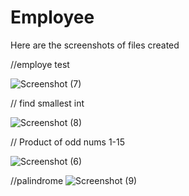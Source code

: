 # Employee

Here are the screenshots of files created










//employe test

![Screenshot (7)](https://user-images.githubusercontent.com/123403914/217715385-d1ea4804-fae7-4f97-8d2f-1939407adf4d.png)







// find smallest int

![Screenshot (8)](https://user-images.githubusercontent.com/123403914/217715333-02e0e81e-a621-4a10-8efe-c0fddf851a28.png)



// Product of odd nums 1-15

![Screenshot (6)](https://user-images.githubusercontent.com/123403914/217715468-0d60ce39-5ee1-4eba-81ca-1f3e75c3a5dd.png)





//palindrome
![Screenshot (9)](https://user-images.githubusercontent.com/123403914/217715287-8c655d9a-9325-462b-bffa-e830e20d11cd.png)
